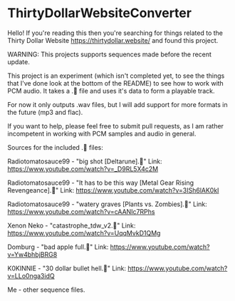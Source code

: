 # ThirtyDollarWebsiteConverter

Hello! If you're reading this then you're searching for things related to the Thirty Dollar Website https://thirtydollar.website/ and found this project. 

WARNING: This projects supports sequences made before the recent update.

This project is an experiment (which isn't completed yet, to see the things that I've done look at the bottom of the README) to see how to work with PCM audio. It takes a .🗿 file and uses it's data to form a playable track. 

For now it only outputs .wav files, but I will add support for more formats in the future (mp3 and flac).
 
If you want to help, please feel free to submit pull requests, as I am rather incompetent in working with PCM samples and audio in general.


Sources for the included .🗿 files:

Radiotomatosauce99 - "big shot [Deltarune].🗿" Link: https://www.youtube.com/watch?v=_D9RL5X4c2M

Radiotomatosauce99 - "It has to be this way [Metal Gear Rising Revengeance].🗿" Link: https://www.youtube.com/watch?v=3ISh6lAK0kI

Radiotomatosauce99 - "watery graves [Plants vs. Zombies].🗿" Link: https://www.youtube.com/watch?v=cAANIc7RPhs

Xenon Neko - "catastrophe_tdw_v2.🗿" Link: https://www.youtube.com/watch?v=UqqMvkD1QMg

Domburg - "bad apple full.🗿" Link: https://www.youtube.com/watch?v=Yw4bhbjBRG8

K0KINNIE - "30 dollar bullet hell.🗿" Link: https://www.youtube.com/watch?v=LLo0nga3idQ

Me - other sequence files.
